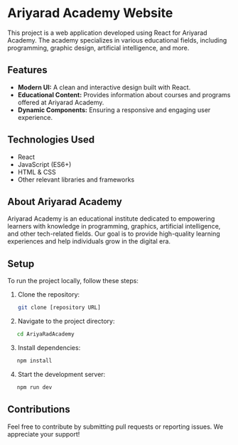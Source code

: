 # Ariyarad Academy Website

This project is a web application developed using React for Ariyarad Academy. The academy specializes in various educational fields, including programming, graphic design, artificial intelligence, and more.

## Features

- **Modern UI:** A clean and interactive design built with React.
- **Educational Content:** Provides information about courses and programs offered at Ariyarad Academy.
- **Dynamic Components:** Ensuring a responsive and engaging user experience.

## Technologies Used

- React
- JavaScript (ES6+)
- HTML & CSS
- Other relevant libraries and frameworks

## About Ariyarad Academy

Ariyarad Academy is an educational institute dedicated to empowering learners with knowledge in programming, graphics, artificial intelligence, and other tech-related fields. Our goal is to provide high-quality learning experiences and help individuals grow in the digital era.

## Setup

To run the project locally, follow these steps:

1. Clone the repository:

   ```sh
   git clone [repository URL]
   ```

2. Navigate to the project directory:

```sh
   cd AriyaRadAcademy
```

3. Install dependencies:

```sh
   npm install
```

4. Start the development server:

```sh
   npm run dev
```

## Contributions

Feel free to contribute by submitting pull requests or reporting issues. We appreciate your support!
